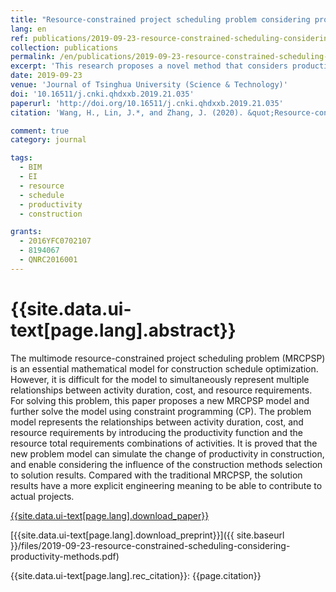 ```yaml
---
title: "Resource-constrained project scheduling problem considering productivity and construction methods"
lang: en
ref: publications/2019-09-23-resource-constrained-scheduling-considering-productivity-methods
collection: publications
permalink: /en/publications/2019-09-23-resource-constrained-scheduling-considering-productivity-methods
excerpt: 'This research proposes a novel method that considers productivity and construction methods in modeling and solving resource-constrained project problem'
date: 2019-09-23
venue: 'Journal of Tsinghua University (Science & Technology)'
doi: '10.16511/j.cnki.qhdxxb.2019.21.035'
paperurl: 'http://doi.org/10.16511/j.cnki.qhdxxb.2019.21.035'
citation: 'Wang, H., Lin, J.*, and Zhang, J. (2020). &quot;Resource-constrained project scheduling problem considering productivity and construction methods&quot; <i>Journal of Tsinghua University (Science & Technology)</i>. 60(3): 271-277. doi: 10.16511/j.cnki.qhdxxb.2019.21.035'

comment: true
category: journal

tags: 
  - BIM
  - EI
  - resource
  - schedule
  - productivity
  - construction

grants:
  - 2016YFC0702107
  - 8194067
  - QNRC2016001
---
```



{{site.data.ui-text[page.lang].abstract}}
====

The multimode resource-constrained project scheduling problem (MRCPSP) is an essential mathematical model for construction schedule optimization. However, it is difficult for the model to simultaneously represent multiple relationships between activity duration, cost, and resource requirements. For solving this problem, this paper proposes a new MRCPSP model and further solve the model using constraint programming (CP). The problem model represents the relationships between activity duration, cost, and resource requirements by introducing the productivity function and the resource total requirements combinations of activities. It is proved that the new problem model can simulate the change of productivity in construction, and enable considering the influence of the construction methods selection to solution results. Compared with the traditional MRCPSP, the solution results have a more explicit engineering meaning to be able to contribute to actual projects.

[{{site.data.ui-text[page.lang].download_paper}}](http://doi.org/10.16511/j.cnki.qhdxxb.2019.21.035)

[{{site.data.ui-text[page.lang].download_preprint}}]({{ site.baseurl }}/files/2019-09-23-resource-constrained-scheduling-considering-productivity-methods.pdf)

{{site.data.ui-text[page.lang].rec_citation}}: {{page.citation}}